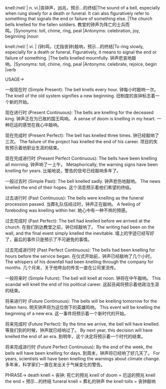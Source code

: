 knell:/nel/ | n. vi.|丧钟声，凶兆，预示…的终结|The sound of a bell, especially when rung slowly for a death or funeral. It can also figuratively refer to something that signals the end or failure of something else. |The church bells knelled for the fallen soldiers. 教堂的钟声为阵亡的士兵而鸣。|Synonyms: toll, chime, ring, peal |Antonyms: celebration, joy, beginning |noun

knell:/nel/ | vi. | (钟)鸣，(尤指丧钟)敲响，预示…的终结|To ring slowly, especially for a death or funeral. Figuratively, it means to signal the end or failure of something. |The bells knelled mournfully. 钟声悲哀地敲响。|Synonyms: toll, chime, ring, peal |Antonyms: celebrate, rejoice, begin |verb



USAGE->

一般现在时 (Simple Present):
The bell knells every hour.  钟每小时敲响一次。
The knell of the old system signifies a new beginning. 旧制度的丧钟标志着一个新的开始。

现在进行时 (Present Continuous):
The bells are knelling for the deceased king. 钟声正在为已故的国王鸣响。
A sense of doom is knelling in my heart.  一种厄运的感觉在我心中敲响。


现在完成时 (Present Perfect):
The bell has knelled three times. 钟已经敲响了三次。
The failure of the project has knelled the end of his career.  项目的失败预示着他职业生涯的结束。

现在完成进行时 (Present Perfect Continuous):
The bells have been knelling all morning. 钟声响了一上午。
Metaphorically, the warning signs have been knelling for years.  比喻地说，警告的信号已经敲响多年了。


一般过去时 (Simple Past):
The bell knelled sadly. 钟声悲伤地敲响。
The news knelled the end of their hopes.  这个消息预示着他们希望的终结。

过去进行时 (Past Continuous):
The bells were knelling as the funeral procession passed. 当葬礼队伍经过时，钟声正在敲响。
A feeling of foreboding was knelling within her. 她心中有一种不祥的预感。

过去完成时 (Past Perfect):
The bell had knelled before we arrived at the church. 在我们到达教堂之前，钟已经敲响了。
The writing had been on the wall, and the final event simply knelled the inevitable.  墙上的字迹已经写好了，最后的事件只是预示了不可避免的事情。


过去完成进行时 (Past Perfect Continuous):
The bells had been knelling for hours before the service began. 在仪式开始前，钟声已经敲响了几个小时。
The whispers of his downfall had been knelling through the company for months.  几个月来，关于他垮台的传言一直在公司里流传。


一般将来时 (Simple Future):
The bell will knell at noon. 钟将在中午敲响。
This scandal will knell the end of his political career.  这起丑闻将预示着他政治生涯的结束。

将来进行时 (Future Continuous):
The bells will be knelling tomorrow for the fallen hero. 明天钟声将为这位倒下的英雄鸣响。
This event will be knelling the beginning of a new era. 这一事件将预示着一个新时代的开始。

将来完成时 (Future Perfect):
By the time we arrive, the bell will have knelled. 等我们到的时候，钟声就已经响过了。
By next year, this decision will have knelled the end of an era.  到明年，这个决定将预示着一个时代的结束。

将来完成进行时 (Future Perfect Continuous):
By the end of the week, the bells will have been knelling for days. 到周末，钟声将已经响了好几天了。
For years, scientists will have been knelling the warnings about climate change. 多年来，科学家们一直在发出关于气候变化的警告。

PHRASE->
death knell = 丧钟; 死亡的预兆
knell of doom = 厄运的预兆
knell the end = 预示…的终结
funeral knell = 葬礼的钟声
the knell tolls = 丧钟敲响


